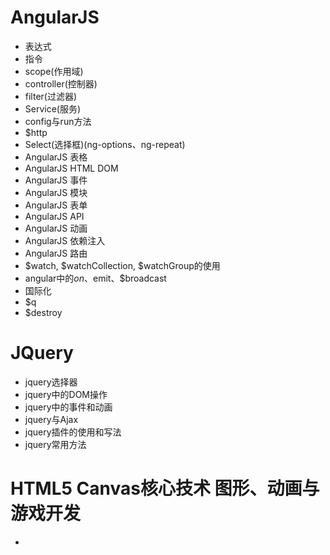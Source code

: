 # AngularJS
+ 表达式
+ 指令
+ scope(作用域)
+ controller(控制器)
+ filter(过滤器)
+ Service(服务)
+ config与run方法
+ $http
+ Select(选择框)(ng-options、ng-repeat)
+ AngularJS 表格
+ AngularJS HTML DOM
+ AngularJS 事件
+ AngularJS 模块
+ AngularJS 表单
+ AngularJS API
+ AngularJS 动画
+ AngularJS 依赖注入
+ AngularJS 路由
+ $watch, $watchCollection, $watchGroup的使用
+ angular中的$on、$emit、$broadcast
+ 国际化
+ $q
+ $destroy

# JQuery
+ jquery选择器
+ jquery中的DOM操作
+ jquery中的事件和动画
+ jquery与Ajax
+ jquery插件的使用和写法
+ jquery常用方法

# HTML5 Canvas核心技术 图形、动画与游戏开发
+ 


